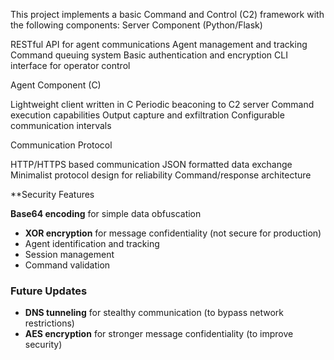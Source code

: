 This project implements a basic Command and Control (C2) framework with the following components:
Server Component (Python/Flask)

RESTful API for agent communications
Agent management and tracking
Command queuing system
Basic authentication and encryption
CLI interface for operator control

Agent Component (C)

Lightweight client written in C
Periodic beaconing to C2 server
Command execution capabilities
Output capture and exfiltration
Configurable communication intervals

Communication Protocol

HTTP/HTTPS based communication
JSON formatted data exchange
Minimalist protocol design for reliability
Command/response architecture

**Security Features

**Base64 encoding** for simple data obfuscation
- **XOR encryption** for message confidentiality (not secure for production)
- Agent identification and tracking
- Session management
- Command validation

### Future Updates
- **DNS tunneling** for stealthy communication (to bypass network restrictions)
- **AES encryption** for stronger message confidentiality (to improve security)

